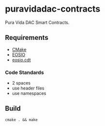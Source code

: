 # puravidadac-contracts

Pura Vida DAC Smart Contracts. 

## Requirements

- [CMake](https://cmake.org/)
- [EOSIO](https://github.com/EOSIO/eos)
- [eosio.cdt](https://github.com/EOSIO/eosio.cdt)

### Code Standards

- 2 spaces
- use header files
- use namespaces

## Build 

`cmake . && make`
